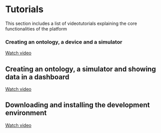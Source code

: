 Tutorials
============================

This section includes a list of videotutorials explaining the core functionalities of the platform

### Creating an ontology, a device and a simulator

[Watch video](http://sofia2.org/owncloud/public.php?service=files&t=cfdf9dda4afaaeee03925188bb3e54af)

## Creating an ontology, a simulator and showing data in a dashboard
[Watch video](http://sofia2.org/owncloud/public.php?service=files&t=fb2a0156667cfd2ce9fd64c2ed73eaca)

## Downloading and installing the development environment
[Watch video](http://sofia2.org/owncloud/public.php?service=files&t=9e9fa3bcb5b1ade986ac0ab0927c0f97)

